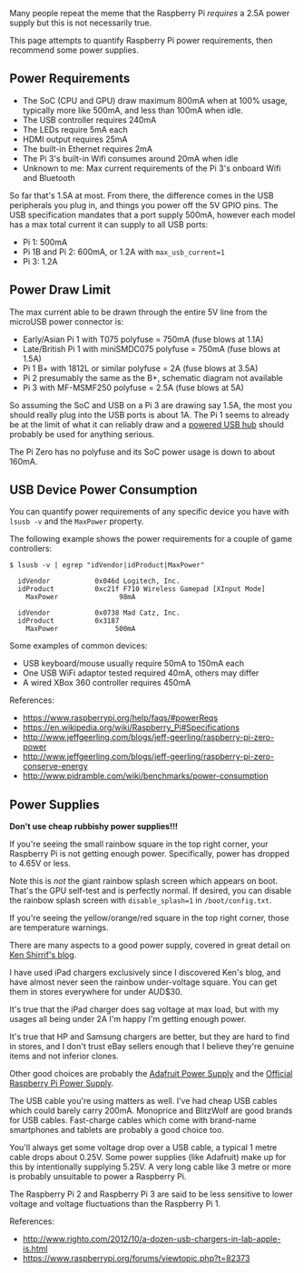 Many people repeat the meme that the Raspberry Pi *requires* a 2.5A power supply but this is not necessarily true.

This page attempts to quantify Raspberry Pi power requirements, then recommend some power supplies.

## Power Requirements

* The SoC (CPU and GPU) draw maximum 800mA when at 100% usage, typically more like 500mA, and less than 100mA when idle.
* The USB controller requires 240mA
* The LEDs require 5mA each
* HDMI output requires 25mA
* The built-in Ethernet requires 2mA
* The Pi 3's built-in Wifi consumes around 20mA when idle
* Unknown to me: Max current requirements of the Pi 3's onboard Wifi and Bluetooth

So far that's 1.5A at most. From there, the difference comes in the USB peripherals you plug in, and things you power off the 5V GPIO pins. The USB specification mandates that a port supply 500mA, however each model has a max total current it can supply to all USB ports:

* Pi 1: 500mA
* Pi 1B and Pi 2: 600mA, or 1.2A with `max_usb_current=1`
* Pi 3: 1.2A

## Power Draw Limit

The max current able to be drawn through the entire 5V line from the microUSB power connector is:

* Early/Asian Pi 1 with T075 polyfuse = 750mA (fuse blows at 1.1A)
* Late/British Pi 1 with miniSMDC075 polyfuse = 750mA (fuse blows at 1.5A)
* Pi 1 B+ with 1812L or similar polyfuse = 2A (fuse blows at 3.5A)
* Pi 2 presumably the same as the B+, schematic diagram not available
* Pi 3 with MF-MSMF250 polyfuse = 2.5A (fuse blows at 5A)

So assuming the SoC and USB on a Pi 3 are drawing say 1.5A, the most you should really plug into the USB ports is about 1A. The Pi 1 seems to already be at the limit of what it can reliably draw and a [powered USB hub](http://elinux.org/RPi_Powered_USB_Hubs) should probably be used for anything serious.

The Pi Zero has no polyfuse and its SoC power usage is down to about 160mA.

## USB Device Power Consumption

You can quantify power requirements of any specific device you have with `lsusb -v` and the `MaxPower` property.

The following example shows the power requirements for a couple of game controllers:

~~~
$ lsusb -v | egrep "idVendor|idProduct|MaxPower"

  idVendor           0x046d Logitech, Inc.
  idProduct          0xc21f F710 Wireless Gamepad [XInput Mode]
    MaxPower               98mA

  idVendor           0x0738 Mad Catz, Inc.
  idProduct          0x3187 
    MaxPower              500mA
~~~

Some examples of common devices:

* USB keyboard/mouse usually require 50mA to 150mA each
* One USB WiFi adaptor tested required 40mA, others may differ
* A wired XBox 360 controller requires 450mA

References:

* https://www.raspberrypi.org/help/faqs/#powerReqs
* https://en.wikipedia.org/wiki/Raspberry_Pi#Specifications
* http://www.jeffgeerling.com/blogs/jeff-geerling/raspberry-pi-zero-power
* http://www.jeffgeerling.com/blogs/jeff-geerling/raspberry-pi-zero-conserve-energy
* http://www.pidramble.com/wiki/benchmarks/power-consumption

## Power Supplies

**Don't use cheap rubbishy power supplies!!!**

If you're seeing the small rainbow square in the top right corner, your Raspberry Pi is not getting enough power. Specifically, power has dropped to 4.65V or less.

Note this is *not* the giant rainbow splash screen which appears on boot. That's the GPU self-test and is perfectly normal. If desired, you can disable the rainbow splash screen with `disable_splash=1` in `/boot/config.txt`.

If you're seeing the yellow/orange/red square in the top right corner, those are temperature warnings.

There are many aspects to a good power supply, covered in great detail on [Ken Shirrif's blog](http://www.righto.com/2012/10/a-dozen-usb-chargers-in-lab-apple-is.html).

I have used iPad chargers exclusively since I discovered Ken's blog, and have almost never seen the rainbow under-voltage square. You can get them in stores everywhere for under AUD$30.

It's true that the iPad charger does sag voltage at max load, but with my usages all being under 2A I'm happy I'm getting enough power.

It's true that HP and Samsung chargers are better, but they are hard to find in stores, and I don't trust eBay sellers enough that I believe they're genuine items and not inferior clones.

Other good choices are probably the [Adafruit Power Supply](https://www.adafruit.com/product/1995) and the [Official Raspberry Pi Power Supply](https://www.raspberrypi.org/products/universal-power-supply/).

The USB cable you're using matters as well. I've had cheap USB cables which could barely carry 200mA. Monoprice and BlitzWolf are good brands for USB cables. Fast-charge cables which come with brand-name smartphones and tablets are probably a good choice too.

You'll always get some voltage drop over a USB cable, a typical 1 metre cable drops about 0.25V. Some power supplies (like Adafruit) make up for this by intentionally supplying 5.25V. A very long cable like 3 metre or more is probably unsuitable to power a Raspberry Pi.

The Raspberry Pi 2 and Raspberry Pi 3 are said to be less sensitive to lower voltage and voltage fluctuations than the Raspberry Pi 1. 

References:

* http://www.righto.com/2012/10/a-dozen-usb-chargers-in-lab-apple-is.html
* https://www.raspberrypi.org/forums/viewtopic.php?t=82373